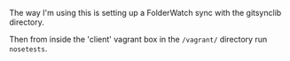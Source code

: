 The way I'm using this is setting up a FolderWatch sync with the gitsynclib
directory.

Then from inside the 'client' vagrant box in the `/vagrant/` directory run `nosetests`.
